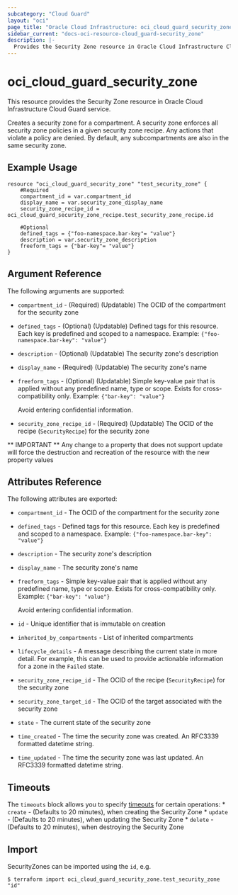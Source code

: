 ```yaml
---
subcategory: "Cloud Guard"
layout: "oci"
page_title: "Oracle Cloud Infrastructure: oci_cloud_guard_security_zone"
sidebar_current: "docs-oci-resource-cloud_guard-security_zone"
description: |-
  Provides the Security Zone resource in Oracle Cloud Infrastructure Cloud Guard service
---
```


# oci_cloud_guard_security_zone
This resource provides the Security Zone resource in Oracle Cloud Infrastructure Cloud Guard service.

Creates a security zone for a compartment. A security zone enforces all security zone policies in a given security zone recipe. Any actions that violate a policy are denied. By default, any subcompartments are also in the same security zone.


## Example Usage

```hcl
resource "oci_cloud_guard_security_zone" "test_security_zone" {
	#Required
	compartment_id = var.compartment_id
	display_name = var.security_zone_display_name
	security_zone_recipe_id = oci_cloud_guard_security_zone_recipe.test_security_zone_recipe.id

	#Optional
	defined_tags = {"foo-namespace.bar-key"= "value"}
	description = var.security_zone_description
	freeform_tags = {"bar-key"= "value"}
}
```

## Argument Reference

The following arguments are supported:

* `compartment_id` - (Required) (Updatable) The OCID of the compartment for the security zone
* `defined_tags` - (Optional) (Updatable) Defined tags for this resource. Each key is predefined and scoped to a namespace. Example: `{"foo-namespace.bar-key": "value"}` 
* `description` - (Optional) (Updatable) The security zone's description
* `display_name` - (Required) (Updatable) The security zone's name
* `freeform_tags` - (Optional) (Updatable) Simple key-value pair that is applied without any predefined name, type or scope. Exists for cross-compatibility only. Example: `{"bar-key": "value"}`

	Avoid entering confidential information. 
* `security_zone_recipe_id` - (Required) (Updatable) The OCID of the recipe (`SecurityRecipe`) for the security zone


** IMPORTANT **
Any change to a property that does not support update will force the destruction and recreation of the resource with the new property values

## Attributes Reference

The following attributes are exported:

* `compartment_id` - The OCID of the compartment for the security zone
* `defined_tags` - Defined tags for this resource. Each key is predefined and scoped to a namespace. Example: `{"foo-namespace.bar-key": "value"}` 
* `description` - The security zone's description
* `display_name` - The security zone's name
* `freeform_tags` - Simple key-value pair that is applied without any predefined name, type or scope. Exists for cross-compatibility only. Example: `{"bar-key": "value"}`

	Avoid entering confidential information. 
* `id` - Unique identifier that is immutable on creation
* `inherited_by_compartments` - List of inherited compartments
* `lifecycle_details` - A message describing the current state in more detail. For example, this can be used to provide actionable information for a zone in the `Failed` state.
* `security_zone_recipe_id` - The OCID of the recipe (`SecurityRecipe`) for the security zone
* `security_zone_target_id` - The OCID of the target associated with the security zone
* `state` - The current state of the security zone
* `time_created` - The time the security zone was created. An RFC3339 formatted datetime string.
* `time_updated` - The time the security zone was last updated. An RFC3339 formatted datetime string.

## Timeouts

The `timeouts` block allows you to specify [timeouts](https://registry.terraform.io/providers/oracle/oci/latest/docs/guides/changing_timeouts) for certain operations:
	* `create` - (Defaults to 20 minutes), when creating the Security Zone
	* `update` - (Defaults to 20 minutes), when updating the Security Zone
	* `delete` - (Defaults to 20 minutes), when destroying the Security Zone


## Import

SecurityZones can be imported using the `id`, e.g.

```
$ terraform import oci_cloud_guard_security_zone.test_security_zone "id"
```

